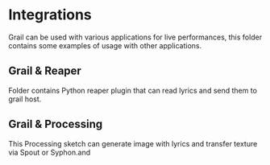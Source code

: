 # Integrations

Grail can be used with various applications for live performances, this folder contains some
examples of usage with other applications.

## Grail & Reaper

Folder contains Python reaper plugin that can read lyrics and send them to grail host.

## Grail & Processing

This Processing sketch can generate image with lyrics and transfer texture via Spout or Syphon.and
